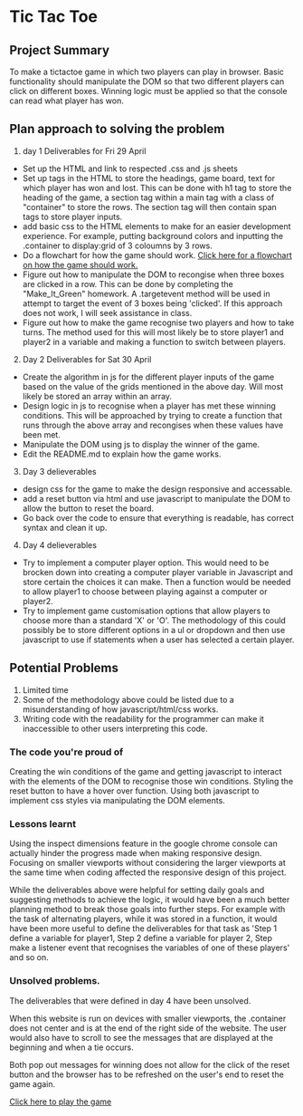 # Tic Tac Toe 
## Project Summary
<p>
To make a tictactoe game in which two players can play in browser. Basic functionality should manipulate the DOM so that two different players can click on different boxes. Winning logic must be applied so that the console can read what player has won.
</p>

## Plan approach to solving the problem

1. day 1 Deliverables for Fri 29 April 
- Set up the HTML and link to respected .css and .js sheets
- Set up tags in the HTML to store the headings, game board, text for which player has won and lost. This can be done with h1 tag to store the                heading of the game, a section tag within a main tag with a class of "container" to store the rows. The section tag will then contain span tags            to store player inputs. 
- add basic css to the HTML elements to make for an easier development experience. For example, putting background colors and inputting the                  .container to display:grid of 3 coloumns by 3 rows.
- Do a flowchart for how the game should work. <a href= "https://lucid.app/lucidchart/85819bc5-d467-45bc-a6d9-83e846fbd0aa/edit?invitationId=inv_3fe3a7cc-9126-4919-863f-f0af975de505">Click here for a flowchart on how the game should work.</a>
- Figure out how to manipulate the DOM to recongise when three boxes are clicked in a row. This can be done by completing the "Make_It_Green"                homework. A .targetevent method will be used in attempt to target the event of 3 boxes being 'clicked'. If this approach does not work, I will seek assistance in class.
- Figure out how to make the game recognise two players and how to take turns. The method used for this will most likely be to store player1 and player2 in a variable and making a function to switch between players.

2. Day 2 Deliverables for Sat 30 April
- Create the algorithm in js for the different player inputs of the game based on the value of the grids mentioned in the above day. Will most likely be stored an array within an array.
- Design logic in js to recognise when a player has met these winning conditions. This will be approached by trying to create a function that runs through the above array and recongises when these values have been met.
- Manipulate the DOM using js to display the winner of the game. 
- Edit the README.md to explain how the game works.

3. Day 3 delieverables
- design css for the game to make the design responsive and accessable.
- add a reset button via html and use javascript to manipulate the DOM to allow the button to reset the board.
- Go back over the code to ensure that everything is readable, has correct syntax and clean it up. 

4. Day 4 delieverables
 - Try to implement a computer player option. This would need to be brocken down into creating a computer player variable in Javascript and store certain the choices it can make. Then a function would be needed to allow player1 to choose between playing against a computer or player2.
 - Try to implement game customisation options that allow players to choose more than a standard 'X' or 'O'. The methodology of this could possibly be to store different options in a ul or dropdown and then use javascript to use if statements when a user has selected a certain player. 
 
 ## Potential Problems
 1. Limited time
 2. Some of the methodology above could be listed due to a misunderstanding of how javascript/html/css works. 
 3. Writing code with the readability for the programmer can make it inaccessible to other users interpreting this code. 

### The code you're proud of
Creating the win conditions of the game and getting javascript to interact with the elements of the DOM to recognise those win conditions. 
Styling the reset button to have a hover over function.
Using both javascript to implement css styles via manipulating the DOM elements. 


### Lessons learnt
Using the inspect dimensions feature in the google chrome console can actually hinder the progress made when making responsive design. Focusing on smaller viewports without considering the larger viewports at the same time when coding affected the responsive design of this project.

While the deliverables above were helpful for setting daily goals and suggesting methods to achieve the logic, it would have been a much better planning method to break those goals into further steps. For example with the task of alternating players, while it was stored in a function, it would have been more useful to define the deliverables for that task as 'Step 1 define a variable for player1, Step 2 define a variable for player 2, Step make a listener event that recognises the variables of one of these players' and so on.

### Unsolved problems. 
The deliverables that were defined in day 4 have been unsolved.

When this website is run on devices with smaller viewports, the .container does not center and is at the end of the right side of the website. The user would also have to scroll to see the messages that are displayed at the beginning and when a tie occurs.

Both pop out messages for winning does not allow for the click of the reset button and the browser has to be refreshed on the user's end to reset the game again.

<a href= "https://geoph88.github.io/tic-tac-toe/">Click here to play the game</a>
